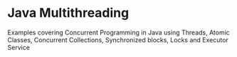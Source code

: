 # Java Multithreading
Examples covering Concurrent Programming in Java using Threads, Atomic Classes, Concurrent Collections, Synchronized blocks, Locks and Executor Service
